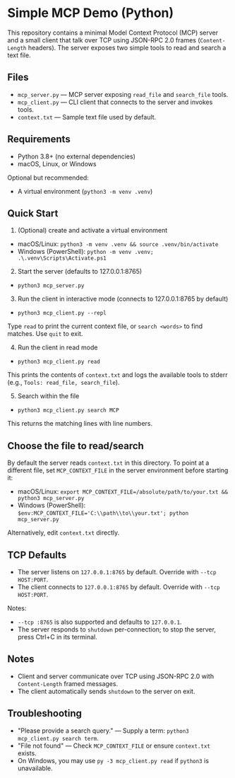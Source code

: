 # Simple MCP Demo (Python)

This repository contains a minimal Model Context Protocol (MCP) server and a small client that talk over TCP using JSON-RPC 2.0 frames (`Content-Length` headers). The server exposes two simple tools to read and search a text file.

## Files

- `mcp_server.py` — MCP server exposing `read_file` and `search_file` tools.
- `mcp_client.py` — CLI client that connects to the server and invokes tools.
- `context.txt` — Sample text file used by default.

## Requirements

- Python 3.8+ (no external dependencies)
- macOS, Linux, or Windows

Optional but recommended:
- A virtual environment (`python3 -m venv .venv`)

## Quick Start

1) (Optional) create and activate a virtual environment

- macOS/Linux: `python3 -m venv .venv && source .venv/bin/activate`
- Windows (PowerShell): `python -m venv .venv; .\.venv\Scripts\Activate.ps1`

2) Start the server (defaults to 127.0.0.1:8765)

- `python3 mcp_server.py`

3) Run the client in interactive mode (connects to 127.0.0.1:8765 by default)

- `python3 mcp_client.py --repl`

Type `read` to print the current context file, or `search <words>` to find matches. Use `quit` to exit.

4) Run the client in read mode

- `python3 mcp_client.py read`

This prints the contents of `context.txt` and logs the available tools to stderr (e.g., `Tools: read_file, search_file`).

5) Search within the file

- `python3 mcp_client.py search MCP`

This returns the matching lines with line numbers.

## Choose the file to read/search

By default the server reads `context.txt` in this directory. To point at a different file, set `MCP_CONTEXT_FILE` in the server environment before starting it:

- macOS/Linux: `export MCP_CONTEXT_FILE=/absolute/path/to/your.txt && python3 mcp_server.py`
- Windows (PowerShell): `$env:MCP_CONTEXT_FILE='C:\\path\\to\\your.txt'; python mcp_server.py`

Alternatively, edit `context.txt` directly.

## TCP Defaults

- The server listens on `127.0.0.1:8765` by default. Override with `--tcp HOST:PORT`.
- The client connects to `127.0.0.1:8765` by default. Override with `--tcp HOST:PORT`.

Notes:
- `--tcp :8765` is also supported and defaults to `127.0.0.1`.
- The server responds to `shutdown` per-connection; to stop the server, press Ctrl+C in its terminal.

## Notes

- Client and server communicate over TCP using JSON-RPC 2.0 with `Content-Length` framed messages.
- The client automatically sends `shutdown` to the server on exit.

## Troubleshooting

- "Please provide a search query." — Supply a term: `python3 mcp_client.py search term`.
- "File not found" — Check `MCP_CONTEXT_FILE` or ensure `context.txt` exists.
- On Windows, you may use `py -3 mcp_client.py read` if `python3` is unavailable.
